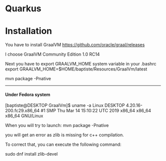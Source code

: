 # Quarkus

# Installation
You have to install GraalVM
https://github.com/oracle/graal/releases

I choose GraalVM Community Edition 1.0 RC14

Next you have to export GRAALVM_HOME system variable in your .bashrc
export GRAALVM_HOME=$HOME/baptiste/Resources/GraalVm/latest

mvn package -Pnative

_________________________________
#### Under Fedora system

[baptiste@DESKTOP GraalVm]$ uname -a
Linux DESKTOP 4.20.16-200.fc29.x86_64 #1 SMP Thu Mar 14 15:10:22 UTC 2019 x86_64 x86_64 x86_64 GNU/Linux

When you will try to launch:
mvn package -Pnative

you will get an error as zlib is missing for c++ compilation.

To correct that, you can execute the following command:

sudo dnf install zlib-devel

